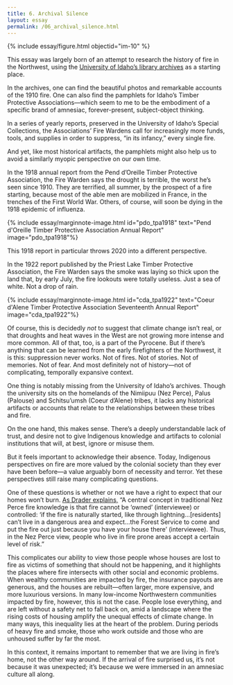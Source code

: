 ```yaml
---
title: 6. Archival Silence
layout: essay
permalink: /06_archival_silence.html
---
```


{% include essay/figure.html objectid="im-10" %}

This essay was largely born of an attempt to research the history of fire in the Northwest, using the [University of Idaho’s library archives](https://www.lib.uidaho.edu/digital/bigburn/) as a starting place. 

In the archives, one can find the beautiful photos and remarkable accounts of the 1910 fire. One can also find the pamphlets for Idaho’s Timber Protective Associations—which seem to me to be the embodiment of a specific brand of amnesiac, forever-present, subject-object thinking. 

In a series of yearly reports, preserved in the University of Idaho’s Special Collections, the Associations’ Fire Wardens call for increasingly more funds, tools, and supplies in order to suppress, “in its infancy,” every single fire.

And yet, like most historical artifacts, the pamphlets might also help us to avoid a similarly myopic perspective on our own time. 

In the 1918 annual report from the Pend d’Oreille Timber Protective Association, the Fire Warden says the drought is terrible, the worst he’s seen since 1910. They are terrified, all summer, by the prospect of a fire starting, because most of the able men are mobilized in France, in the trenches of the First World War. Others, of course, will soon be dying in the 1918 epidemic of influenza.

{% include essay/marginnote-image.html id="pdo_tpa1918" text="Pend d'Oreille Timber Protective Association Annual Report" image="pdo_tpa1918"%}

This 1918 report in particular throws 2020 into a different perspective.

In the 1922 report published by the Priest Lake Timber Protective Association, the Fire Warden says the smoke was laying so thick upon the land that, by early July, the fire lookouts were totally useless. Just a sea of white. Not a drop of rain.

{% include essay/marginnote-image.html id="cda_tpa1922" text="Coeur d'Alene Timber Protective Association Seventeenth Annual Report" image="cda_tpa1922"%}

Of course, this is decidedly *not* to suggest that climate change isn’t real, or that droughts and heat waves in the West are not growing more intense and more common. All of that, too, is a part of the Pyrocene. But if there’s anything that can be learned from the early firefighters of the Northwest, it is this: suppression never works. Not of fires. Not of stories. Not of memories. Not of fear. And most definitely not of history—not of complicating, temporally expansive context. 

One thing is notably missing from the University of Idaho’s archives. Though the university sits on the homelands of the Nimiipuu (Nez Perce), Palus (Palouse) and Schitsu’umsh (Coeur d’Alene) tribes, it lacks any historical artifacts or accounts that relate to the relationships between these tribes and fire. 

On the one hand, this makes sense. There’s a deeply understandable lack of trust, and desire not to give Indigenous knowledge and artifacts to colonial institutions that will, at best, ignore or misuse them.

But it feels important to acknowledge their absence. Today, Indigenous perspectives on fire are more valued by the colonial society than they ever have been before—a value arguably born of necessity and terror. Yet these perspectives still raise many complicating questions.

One of these questions is whether or not we have a right to expect that our homes won’t burn. [As Drader explains,](https://rex.libraries.wsu.edu/esploro/outputs/99900525150601842) “A central concept in traditional Nez Perce fire knowledge is that fire cannot be ‘owned’ (interviewee) or controlled: ‘if the fire is naturally started, like through lightning...[residents] can’t live in a dangerous area and expect...the Forest Service to come and put the fire out just because you have your house there’ (interviewee). Thus, in the Nez Perce view, people who live in fire prone areas accept a certain level of risk.” 

This complicates our ability to view those people whose houses are lost to fire as victims of something that should not be happening, and it highlights the places where fire intersects with other social and economic problems. When wealthy communities are impacted by fire, the insurance payouts are generous, and the houses are rebuilt—often larger, more expensive, and more luxurious versions. In many low-income Northwestern communities impacted by fire, however, this is not the case. People lose everything, and are left without a safety net to fall back on, amid a landscape where the rising costs of housing amplify the unequal effects of climate change. In many ways, this inequality lies at the heart of the problem. During periods of heavy fire and smoke, those who work outside and those who are unhoused suffer by far the most.

In this context, it remains important to remember that we are living in fire’s home, not the other way around. If the arrival of fire surprised us, it’s not because it was unexpected; it’s because we were immersed in an amnesiac culture all along.
